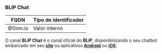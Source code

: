 ### BLiP Chat
| FQDN                     | Tipo de identificador       | 
|--------------------------|-----------------------------|
| @0mn.io                  | Valor interno                     |

O canal **BLiP Chat** é o canal oficial do **BLiP**, disponibilizando o seu chatbot embarcado em seu [**site**](https://github.com/takenet/blip-sdk-web) ou aplicativos [**Android**](https://github.com/takenet/blip-sdk-android) ou [**iOS**](https://github.com/takenet/blip-sdk-ios).

